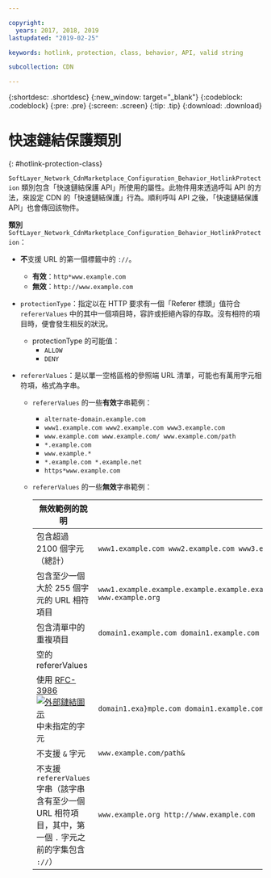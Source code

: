 ```yaml
---

copyright:
  years: 2017, 2018, 2019
lastupdated: "2019-02-25"

keywords: hotlink, protection, class, behavior, API, valid string

subcollection: CDN

---
```


{:shortdesc: .shortdesc}
{:new_window: target="_blank"}
{:codeblock: .codeblock}
{:pre: .pre}
{:screen: .screen}
{:tip: .tip}
{:download: .download}

# 快速鏈結保護類別
{: #hotlink-protection-class}

`SoftLayer_Network_CdnMarketplace_Configuration_Behavior_HotlinkProtection` 類別包含「快速鏈結保護 API」所使用的屬性。此物件用來透過呼叫 API 的方法，來設定 CDN 的「快速鏈結保護」行為。順利呼叫 API 之後，「快速鏈結保護 API」也會傳回該物件。

**類別** `SoftLayer_Network_CdnMarketplace_Configuration_Behavior_HotlinkProtection`：

* **不**支援 URL 的第一個標籤中的 `://`。
   * **有效**：`http*www.example.com`
   * **無效**：`http://www.example.com`

* `protectionType`：指定以在 HTTP 要求有一個「Referer 標頭」值符合 `refererValues` 中的其中一個項目時，容許或拒絕內容的存取。沒有相符的項目時，便會發生相反的狀況。
  * protectionType 的可能值：
    * `ALLOW`
    * `DENY`
* `refererValues`：是以單一空格區格的參照端 URL 清單，可能也有萬用字元相符項，格式為字串。
  * `refererValues` 的一些**有效**字串範例：
    * `alternate-domain.example.com`
    * `www1.example.com www2.example.com www3.example.com`
    * `www.example.com www.example.com/ www.example.com/path`
    * `*.example.com`
    * `www.example.*`
    * `*.example.com *.example.net`
    * `https*www.example.com`
  * `refererValues` 的一些**無效**字串範例：
   
      |**無效範例的說明**| 範例
      |-------|-----|
      |包含超過 2100 個字元（總計）|`www1.example.com www2.example.com www3.example.com www4.example.com www5.example.com`...|
      |包含至少一個大於 255 個字元的 URL 相符項目| `www1.example.example.example.example.example.example.example.example.example.example.example.example.example.example.example.example.example.example.example.example.example.example.example.example.example.example.example.example.example.example.example.com www.example.org` |
      |包含清單中的重複項目|`domain1.example.com domain1.example.com`|
      |空的 refererValues| ` `|
      |使用 [RFC-3986 ![外部鏈結圖示](../../icons/launch-glyph.svg "外部鏈結圖示")](https://tools.ietf.org/html/rfc3986#section-2) 中未指定的字元|`domain1.exa}mple.com domain1.example.com`|
      |不支援 `&` 字元|`www.example.com/path&`|
      |不支援 `refererValues` 字串（該字串含有至少一個 URL 相符項目，其中，第一個 `.` 字元之前的字集包含 `://`）|`www.example.org http://www.example.com`|


